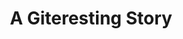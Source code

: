 ---
layout: podcast
title: A Giteresting Story
category: right-in-the-middle
number: 4
duration: "19:26"
description: When we lost patience we changed to git.
tags:
- rum
- git
- linus torvalds
- cvs
- branches
- pipeline
- I don't know in wich branch I put the rest of the tags 
file:
  url: https://rightinthemiddle.s3.eu-north-1.amazonaws.com/Right+in+the+Middle+-+004+-+A+Giteresting+Story.mp3
  size: 20979190
---
